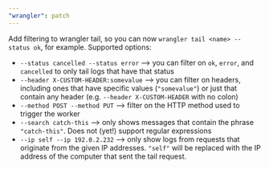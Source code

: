 ```yaml
---
"wrangler": patch
---
```


Add filtering to wrangler tail, so you can now `wrangler tail <name> --status ok`, for example. Supported options:

- `--status cancelled --status error` --> you can filter on `ok`, `error`, and `cancelled` to only tail logs that have that status
- `--header X-CUSTOM-HEADER:somevalue` --> you can filter on headers, including ones that have specific values (`"somevalue"`) or just that contain any header (e.g. `--header X-CUSTOM-HEADER` with no colon)
- `--method POST --method PUT` --> filter on the HTTP method used to trigger the worker
- `--search catch-this` --> only shows messages that contain the phrase `"catch-this"`. Does not (yet!) support regular expressions
- `--ip self --ip 192.0.2.232` --> only show logs from requests that originate from the given IP addresses. `"self"` will be replaced with the IP address of the computer that sent the tail request.
